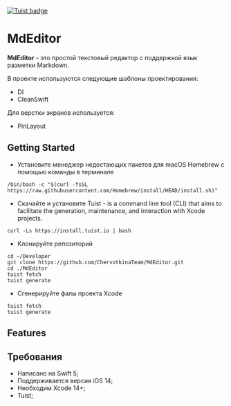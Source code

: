 [![Tuist badge](https://img.shields.io/badge/Powered%20by-Tuist-blue)](https://tuist.io)

# MdEditor

**MdEditor** - это простой текстовый редактор с поддержкой язык разметки Markdown.

В проекте используются следующие шаблоны проектирования:
- DI
- CleanSwift

Для верстки экранов используется: 
- PinLayout

## Getting Started

- Установите менеджер недостающих пакетов для macOS Homebrew с помощью команды в терминале 
```
/bin/bash -c "$(curl -fsSL https://raw.githubusercontent.com/Homebrew/install/HEAD/install.sh)"
```

- Скачайте и установите Tuist - is a command line tool (CLI) that aims to facilitate the generation, maintenance, and interaction with Xcode projects.
```
curl -Ls https://install.tuist.io | bash
```


- Клонируйте репозиторий
```
cd ~/Developer
git clone https://github.com/ChervotkinaTeam/MdEditor.git
cd ./MdEditor
tuist fetch
tuist generate
```

- Cгенерируйте фалы проекта Xcode
```
tuist fetch
tuist generate
```

## Features


## Требования

- Написано на Swift 5;
- Поддерживается версия iOS 14;
- Необходим Xcode 14+;
- Tuist;
